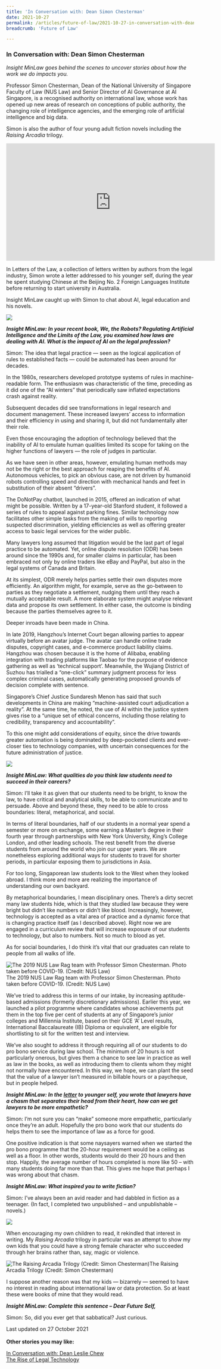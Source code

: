 ```yaml
---
title: 'In Conversation with: Dean Simon Chesterman'
date: 2021-10-27
permalink: /articles/future-of-law/2021-10-27-in-conversation-with-dean-simon-chesterman/
breadcrumb: 'Future of Law'

---
```



### **In Conversation with: Dean Simon Chesterman**

<i>Insight MinLaw goes behind the scenes to uncover stories about how the work we do impacts you.</i>
<br>

Professor Simon Chesterman, Dean of the National University of Singapore Faculty of Law (NUS Law) and Senior Director of AI Governance at AI Singapore, is a recognised authority on international law, whose work has opened up new areas of research on conceptions of public authority, the changing role of intelligence agencies, and the emerging role of artificial intelligence and big data.

Simon is also the author of four young adult fiction novels including the <i>Raising Arcadia</i> trilogy.

<iframe width="560" height="315" src="https://www.youtube.com/embed/SV_fGYuPDMA" title="YouTube video player" frameborder="0" allow="accelerometer; autoplay; clipboard-write; encrypted-media; gyroscope; picture-in-picture" allowfullscreen></iframe>

In Letters of the Law, a collection of letters written by authors from the legal industry, Simon wrote a letter addressed to his younger self, during the year he spent studying Chinese at the Beijing No. 2 Foreign Languages Institute before returning to start university in Australia.

Insight MinLaw caught up with Simon to chat about AI, legal education and his novels.

<div class="image">
  <img src="/images/NUS Law Dean 1.jpg">
</div>

<b><i>Insight MinLaw: In your recent book, We, the Robots? Regulating Artificial Intelligence and the Limits of the Law, you examined how laws are dealing with AI. What is the impact of AI on the legal profession?</i></b>

Simon: The idea that legal practice — seen as the logical application of rules to established facts — could be automated has been around for decades.

In the 1980s, researchers developed prototype systems of rules in machine-readable form. The enthusiasm was characteristic of the time, preceding as it did one of the “AI winters” that periodically saw inflated expectations crash against reality.

Subsequent decades did see transformations in legal research and document management. These increased lawyers’ access to information and their efficiency in using and sharing it, but did not fundamentally alter their role.

Even those encouraging the adoption of technology believed that the inability of AI to emulate human qualities limited its scope for taking on the higher functions of lawyers — the role of judges in particular.

As we have seen in other areas, however, emulating human methods may not be the right or the best approach for reaping the benefits of AI. Autonomous vehicles, to pick an obvious case, are not driven by humanoid robots controlling speed and direction with mechanical hands and feet in substitution of their absent “drivers”.

The DoNotPay chatbot, launched in 2015, offered an indication of what might be possible. Written by a 17-year-old Stanford student, it followed a series of rules to appeal against parking fines. Similar technology now facilitates other simple tasks from the making of wills to reporting suspected discrimination, yielding efficiencies as well as offering greater access to basic legal services for the wider public.

Many lawyers long assumed that litigation would be the last part of legal practice to be automated. Yet, online dispute resolution (ODR) has been around since the 1990s and, for smaller claims in particular, has been embraced not only by online traders like eBay and PayPal, but also in the legal systems of Canada and Britain.

At its simplest, ODR merely helps parties settle their own disputes more efficiently. An algorithm might, for example, serve as the go-between to parties as they negotiate a settlement, nudging them until they reach a mutually acceptable result. A more elaborate system might analyse relevant data and propose its own settlement. In either case, the outcome is binding because the parties themselves agree to it.

Deeper inroads have been made in China.

In late 2019, Hangzhou’s Internet Court began allowing parties to appear virtually before an avatar judge. The avatar can handle online trade disputes, copyright cases, and e-commerce product liability claims. Hangzhou was chosen because it is the home of Alibaba, enabling integration with trading platforms like Taobao for the purpose of evidence gathering as well as ‘technical support’. Meanwhile, the Wujiang District of Suzhou has trialled a “one-click” summary judgment process for less complex criminal cases, automatically generating proposed grounds of decision complete with sentence.

Singapore’s Chief Justice Sundaresh Menon has said that such developments in China are making “machine-assisted court adjudication a reality”. At the same time, he noted, the use of AI within the justice system gives rise to a “unique set of ethical concerns, including those relating to credibility, transparency and accountability”.

To this one might add considerations of equity, since the drive towards greater automation is being dominated by deep-pocketed clients and ever-closer ties to technology companies, with uncertain consequences for the future administration of justice.

<div class="image">
  <img src="/images/NUS Law Dean 2.jpg">
</div>

<b><i>Insight MinLaw: What qualities do you think law students need to succeed in their careers?</i></b>

Simon: I’ll take it as given that our students need to be bright, to know the law, to have critical and analytical skills, to be able to communicate and to persuade. Above and beyond these, they need to be able to cross boundaries: literal, metaphorical, and social.

In terms of literal boundaries, half of our students in a normal year spend a semester or more on exchange, some earning a Master’s degree in their fourth year through partnerships with New York University, King’s College London, and other leading schools. The rest benefit from the diverse students from around the world who join our upper years. We are nonetheless exploring additional ways for students to travel for shorter periods, in particular exposing them to jurisdictions in Asia.

For too long, Singaporean law students look to the West when they looked abroad. I think more and more are realizing the importance of understanding our own backyard.

By metaphorical boundaries, I mean disciplinary ones. There’s a dirty secret many law students hide, which is that they studied law because they were bright but didn’t like numbers or didn’t like blood. Increasingly, however, technology is accepted as a vital area of practice and a dynamic force that is changing practice itself (as I described above). Right now we are engaged in a curriculum review that will increase exposure of our students to technology, but also to numbers. Not so much to blood as yet.

As for social boundaries, I do think it’s vital that our graduates can relate to people from all walks of life.

<div class="image">
  <img src="/images/NUS Law Dean 3.jpg" title="The 2019 NUS Law Rag team with Professor Simon Chesterman. Photo taken before COVID-19. (Credit: NUS Law)" alt="The 2019 NUS Law Rag team with Professor Simon Chesterman. Photo taken before COVID-19. (Credit: NUS Law)">The 2019 NUS Law Rag team with Professor Simon Chesterman. Photo taken before COVID-19. (Credit: NUS Law)
</div>

We’ve tried to address this in terms of our intake, by increasing aptitude-based admissions (formerly discretionary admissions). Earlier this year, we launched a pilot programme where candidates whose achievements put them in the top five per cent of students at any of Singapore’s junior colleges and Millennia Institute, based on their GCE ‘A’ Level results, International Baccalaureate (IB) Diploma or equivalent, are eligible for shortlisting to sit for the written test and interview. 

We’ve also sought to address it through requiring all of our students to do pro bono service during law school. The minimum of 20 hours is not particularly onerous, but gives them a chance to see law in practice as well as law in the books, as well as introducing them to clients whom they might not normally have encountered. In this way, we hope, we can plant the seed that the value of a lawyer isn’t measured in billable hours or a paycheque, but in people helped.

<b><i>Insight MinLaw: In the <a href="https://www.lettersofthelaw.org/read-all/dean-simon-chesterman">letter</a> to younger self, you wrote that lawyers have a chasm that separates their head from their heart, how can we get lawyers to be more empathetic?</i></b>

Simon: I’m not sure you can “make” someone more empathetic, particularly once they’re an adult. Hopefully the pro bono work that our students do helps them to see the importance of law as a force for good.

One positive indication is that some naysayers warned when we started the pro bono programme that the 20-hour requirement would be a ceiling as well as a floor. In other words, students would do their 20 hours and then stop. Happily, the average number of hours completed is more like 50 – with many students doing far more than that. This gives me hope that perhaps I was wrong about that chasm.

<b><i>Insight MinLaw: What inspired you to write fiction?</i></b>

Simon: I’ve always been an avid reader and had dabbled in fiction as a teenager. (In fact, I completed two unpublished – and unpublishable – novels.)

<div class="image">
  <img src="/images/NUS Law Dean 4.jpg">
</div>

When encouraging my own children to read, it rekindled that interest in writing. My <i>Raising Arcadia</i> trilogy in particular was an attempt to show my own kids that you could have a strong female character who succeeded through her brains rather than, say, magic or violence.

<div class="image">
  <img src="/images/NUS Law Dean 5.jpg" title="The Raising Arcadia Trilogy (Credit: Simon Chesterman)" alt="The Raising Arcadia Trilogy (Credit: Simon Chesterman)">The Raising Arcadia Trilogy (Credit: Simon Chesterman)
</div>

I suppose another reason was that my kids — bizarrely — seemed to have no interest in reading about international law or data protection. So at least these were books of mine that they would read.

<b><i>Insight MinLaw: Complete this sentence – Dear Future Self,</i></b>

Simon: So, did you ever get that sabbatical? Just curious.

Last updated on 27 October 2021
<br>
<br>
<b>Other stories you may like:</b>

<a href="https://insight.mlaw.gov.sg/articles/legal-developments/2022-01-07-in-conversation-with-dean-leslie-chew" target="new">In Conversation with: Dean Leslie Chew</a><br><a href="https://insight.mlaw.gov.sg/articles/future-of-law/2020-12-28-the-rise-of-legal-technology" target="new">The Rise of Legal Technology</a>

